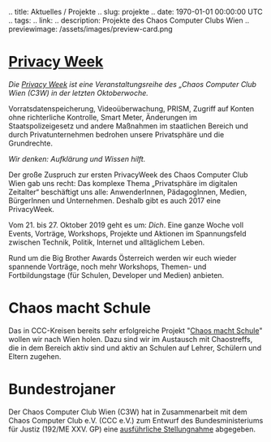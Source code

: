 .. title: Aktuelles / Projekte
.. slug: projekte
.. date: 1970-01-01 00:00:00 UTC
.. tags:
.. link:
.. description: Projekte des Chaos Computer Clubs Wien
.. previewimage: /assets/images/preview-card.png

# [Privacy Week](https://privacyweek.at/)

*Die [Privacy Week](https://privacyweek.at/) ist eine Veranstaltungsreihe des „Chaos Computer Club Wien (C3W) in der letzten Oktoberwoche.*

Vorratsdatenspeicherung, Videoüberwachung, PRISM, Zugriff auf Konten ohne richterliche Kontrolle, Smart Meter, Änderungen im Staatspolizeigesetz und andere Maßnahmen im staatlichen Bereich und durch Privatunternehmen bedrohen unsere Privatsphäre und die Grundrechte.

*Wir denken: Aufklärung und Wissen hilft.*


Der große Zuspruch zur ersten PrivacyWeek des Chaos Computer Club Wien gab uns recht: Das komplexe Thema „Privatsphäre im digitalen Zeitalter“ beschäftigt uns alle: AnwenderInnen, PädagogInnen, Medien, BürgerInnen und Unternehmen. Deshalb gibt es auch 2017 eine PrivacyWeek.

Vom 21. bis 27. Oktober 2019 geht es um: _Dich_. Eine ganze Woche voll Events, Vorträge, Workshops, Projekte und Aktionen im Spannungsfeld zwischen Technik, Politik, Internet und alltäglichem Leben.

Rund um die Big Brother Awards Österreich werden wir euch wieder spannende Vorträge, noch mehr Workshops, Themen- und Fortbildungstage (für Schulen, Developer und Medien) anbieten.


# Chaos macht Schule
Das in CCC-Kreisen bereits sehr erfolgreiche Projekt "[Chaos macht Schule](/schule)" wollen wir nach Wien holen. Dazu sind wir im Austausch mit Chaostreffs, die in dem Bereich aktiv sind und aktiv an Schulen auf Lehrer, Schülern und Eltern zugehen.

# Bundestrojaner
Der Chaos Computer Club Wien (C3W) hat in Zusammenarbeit mit dem  Chaos Computer Club e.V. (CCC e.V.) zum Entwurf des Bundesministeriums für Justiz (192/ME XXV. GP) eine [ausführliche Stellungnahme](link://slug/192ME_stellungnahme_staatstrojaner) abgegeben.
